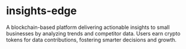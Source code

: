# insights-edge
A blockchain-based platform delivering actionable insights to small businesses by analyzing trends and competitor data. Users earn crypto tokens for data contributions, fostering smarter decisions and growth.
